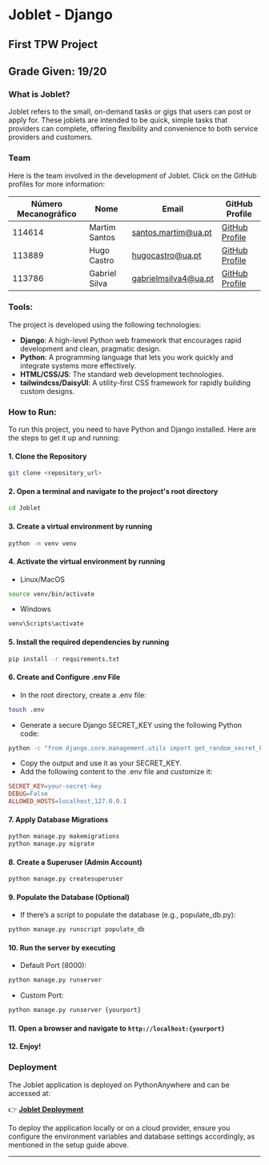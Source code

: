 # Joblet - Django
## First TPW Project
## Grade Given: 19/20

### What is Joblet?
Joblet refers to the small, on-demand tasks or gigs that users can post or apply for. These joblets are intended to be quick, simple tasks that providers can complete, offering flexibility and convenience to both service providers and customers.

### Team
Here is the team involved in the development of Joblet. Click on the GitHub profiles for more information:

| **Número Mecanográfico** | **Nome**          | **Email**                  | **GitHub Profile**                                                                 |
|---------------------------|-------------------|----------------------------|------------------------------------------------------------------------------------|
| 114614                    | Martim Santos    | santos.martim@ua.pt       | [GitHub Profile](https://github.com/martimsoutooo)                                |
| 113889                    | Hugo Castro      | hugocastro@ua.pt          | [GitHub Profile](https://github.com/hujuc)                                  |
| 113786                    | Gabriel Silva    | gabrielmsilva4@ua.pt      | [GitHub Profile](https://github.com/GabrielMSilva04)                                |


### Tools:
The project is developed using the following technologies:
- **Django**: A high-level Python web framework that encourages rapid development and clean, pragmatic design.
- **Python**: A programming language that lets you work quickly and integrate systems more effectively.
- **HTML/CSS/JS**: The standard web development technologies.
- **tailwindcss/DaisyUI**: A utility-first CSS framework for rapidly building custom designs.

### How to Run:
To run this project, you need to have Python and Django installed. Here are the steps to get it up and running:

#### 1. Clone the Repository
```bash
git clone <repository_url>
```

#### 2. Open a terminal and navigate to the project's root directory
```bash
cd Joblet
```
   
#### 3. Create a virtual environment by running
```bash
python -m venv venv
```

#### 4. Activate the virtual environment by running
- Linux/MacOS
```bash
source venv/bin/activate
```
- Windows
```powershell
venv\Scripts\activate
```

#### 5. Install the required dependencies by running
```bash
pip install -r requirements.txt
```

#### 6. Create and Configure .env File
- In the root directory, create a .env file:
```bash
touch .env
```
- Generate a secure Django SECRET_KEY using the following Python code:
```bash
python -c "from django.core.management.utils import get_random_secret_key; print(get_random_secret_key())"
```
- Copy the output and use it as your SECRET_KEY.
- Add the following content to the .env file and customize it:
```makefile
SECRET_KEY=your-secret-key
DEBUG=False
ALLOWED_HOSTS=localhost,127.0.0.1
```

#### 7. Apply Database Migrations
```bash
python manage.py makemigrations
python manage.py migrate
```

#### 8. Create a Superuser (Admin Account)
```bash
python manage.py createsuperuser
```

#### 9. Populate the Database (Optional)
- If there’s a script to populate the database (e.g., populate_db.py):
```bash
python manage.py runscript populate_db
```

#### 10. Run the server by executing
- Default Port (8000):
```bash
python manage.py runserver
```
- Custom Port:
```bash
python manage.py runserver {yourport}
```

#### 11. Open a browser and navigate to `http://localhost:{yourport}`
#### 12. Enjoy!

### Deployment
The Joblet application is deployed on PythonAnywhere and can be accessed at:

👉 **[Joblet Deployment](https://joblet.pythonanywhere.com/)**

To deploy the application locally or on a cloud provider, ensure you configure the environment variables and database settings accordingly, as mentioned in the setup guide above.

---
